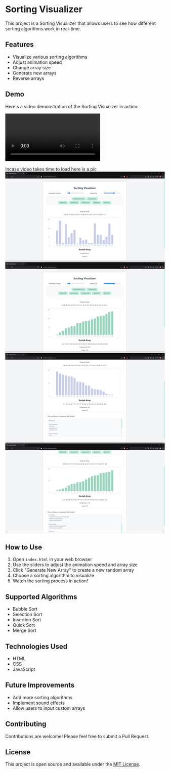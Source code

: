 # Sorting Visualizer

This project is a Sorting Visualizer that allows users to see how different sorting algorithms work in real-time.

## Features

- Visualize various sorting algorithms
- Adjust animation speed
- Change array size
- Generate new arrays
- Reverse arrays

## Demo

Here's a video demonstration of the Sorting Visualizer in action:

![Sorting Visualizer Demo](./sorting_visualizer_demo.mp4)

Incase video takes time to load here is a pic
![Sorting Visualizer Demo](./image.png)
![Sorting Visualizer Demo](./image2.png)
![Sorting Visualizer Demo](./image3.png)
![Sorting Visualizer Demo](./image4.png)


## How to Use

1. Open `index.html` in your web browser
2. Use the sliders to adjust the animation speed and array size
3. Click "Generate New Array" to create a new random array
4. Choose a sorting algorithm to visualize
5. Watch the sorting process in action!

## Supported Algorithms

- Bubble Sort
- Selection Sort
- Insertion Sort
- Quick Sort
- Merge Sort

## Technologies Used

- HTML
- CSS
- JavaScript

## Future Improvements

- Add more sorting algorithms
- Implement sound effects
- Allow users to input custom arrays

## Contributing

Contributions are welcome! Please feel free to submit a Pull Request.

## License

This project is open source and available under the [MIT License](LICENSE).
